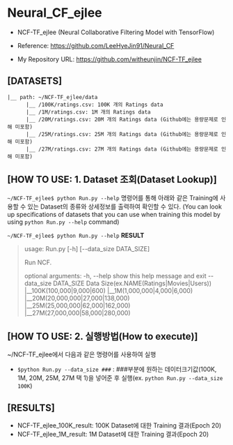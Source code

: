 # Neural_CF_ejlee

* NCF-TF_ejlee (Neural Collaborative Filtering Model with TensorFlow)

* Reference: https://github.com/LeeHyeJin91/Neural_CF

* My Repository URL: https://github.com/witheunjin/NCF-TF_ejlee

## [DATASETS]
```
|__ path: ~/NCF-TF_ejlee/data
      |__ /100K/ratings.csv: 100K 개의 Ratings data
      |__ /1M/ratings.csv: 1M 개의 Ratings data
      |__ /20M/ratings.csv: 20M 개의 Ratings data (Github에는 용량문제로 인해 미포함)
      |__ /25M/ratings.csv: 25M 개의 Ratings data (Github에는 용량문제로 인해 미포함)
      |__ /27M/ratings.csv: 27M 개의 Ratings data (Github에는 용량문제로 인해 미포함)
```     

## [HOW TO USE: 1. Dataset 조회(Dataset Lookup)]
`~/NCF-TF_ejlee$ python Run.py --help` 명령어를 통해 아래와 같은 Training에 사용할 수 있는 Dataset의 종류와 상세정보를 출력하여 확인할 수 있다.
(You can look up specifications of datasets that you can use when training this model by using `python Run.py --help` command)

`~/NCF-TF_ejlee$ python Run.py --help`
**RESULT**
>usage: Run.py [-h] [--data_size DATA_SIZE]
>
>Run NCF.
>
>optional arguments:
>  -h, --help            show this help message and exit
>  --data_size DATA_SIZE
>                        Data Size(ex.NAME(Ratings|Movies|Users))
>                        |__100K(100,000|9,000|600)
>                        |__1M(1,000,000|4,000|6,000)
>                        |__20M(20,000,000|27,000|138,000)
>                        |__25M(25,000,000|62,000|162,000)
>                        |__27M(27,000,000|58,000|280,000)

## [HOW TO USE: 2. 실행방법(How to execute)]
~/NCF-TF_ejlee에서 다음과 같은 명령어를 사용하여 실행
* `$python Run.py --data_size ###` : ###부분에 원하는 데이터크기값(100K, 1M, 20M, 25M, 27M 택 1)을 넣어준 후 실행(ex. `python Run.py --data_size 100K`)

## [RESULTS]
* NCF-TF_ejlee_100K_result: 100K Dataset에 대한 Training 결과(Epoch 20)
* NCF-TF_ejlee_1M_result: 1M Dataset에 대한 Training 결과(Epoch 20)

